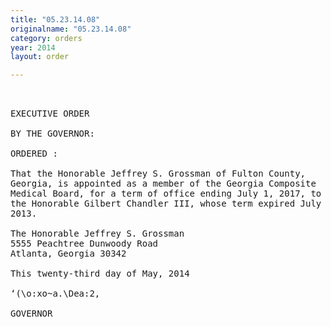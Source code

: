 ```yaml
---
title: "05.23.14.08"
originalname: "05.23.14.08"
category: orders
year: 2014
layout: order

---
```

<pre>
 

EXECUTIVE ORDER

BY THE GOVERNOR:

ORDERED :

That the Honorable Jeffrey S. Grossman of Fulton County,
Georgia, is appointed as a member of the Georgia Composite
Medical Board, for a term of office ending July 1, 2017, to succeed
the Honorable Gilbert Chandler III, whose term expired July 1,
2013.

The Honorable Jeffrey S. Grossman
5555 Peachtree Dunwoody Road
Atlanta, Georgia 30342

This twenty-third day of May, 2014

‘(\o:xo~a.\Dea:2,

GOVERNOR

</pre>
